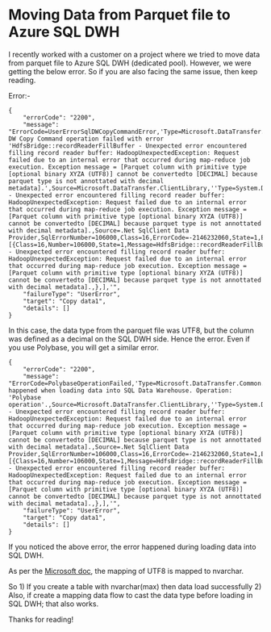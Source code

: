 # Moving Data from Parquet file to Azure SQL DWH

I recently worked with a customer on a project where we tried to move data from parquet file to Azure SQL DWH (dedicated pool). However, we were getting the below error. So if you are also facing the same issue, then keep reading. 

Error:- 

```
{
    "errorCode": "2200",
    "message": "ErrorCode=UserErrorSqlDWCopyCommandError,'Type=Microsoft.DataTransfer.Common.Shared.HybridDeliveryException,Message=SQL DW Copy Command operation failed with error 'HdfsBridge::recordReaderFillBuffer - Unexpected error encountered filling record reader buffer: HadoopUnexpectedException: Request failed due to an internal error that occurred during map-reduce job execution. Exception message = [Parquet column with primitive type [optional binary XYZA (UTF8)] cannot be convertedto [DECIMAL] because parquet type is not annottated with decimal metadata].',Source=Microsoft.DataTransfer.ClientLibrary,''Type=System.Data.SqlClient.SqlException,Message=HdfsBridge::recordReaderFillBuffer - Unexpected error encountered filling record reader buffer: HadoopUnexpectedException: Request failed due to an internal error that occurred during map-reduce job execution. Exception message = [Parquet column with primitive type [optional binary XYZA (UTF8)] cannot be convertedto [DECIMAL] because parquet type is not annottated with decimal metadata].,Source=.Net SqlClient Data Provider,SqlErrorNumber=106000,Class=16,ErrorCode=-2146232060,State=1,Errors=[{Class=16,Number=106000,State=1,Message=HdfsBridge::recordReaderFillBuffer - Unexpected error encountered filling record reader buffer: HadoopUnexpectedException: Request failed due to an internal error that occurred during map-reduce job execution. Exception message = [Parquet column with primitive type [optional binary XYZA (UTF8)] cannot be convertedto [DECIMAL] because parquet type is not annottated with decimal metadata].,},],'",
    "failureType": "UserError",
    "target": "Copy data1",
    "details": []
}
```

In this case, the data type from the parquet file was UTF8, but the column was defined as a decimal on the SQL DWH side. Hence the error. Even if you use Polybase, you will get a similar error.


```
{
    "errorCode": "2200",
    "message": "ErrorCode=PolybaseOperationFailed,'Type=Microsoft.DataTransfer.Common.Shared.HybridDeliveryException,Message=Error happened when loading data into SQL Data Warehouse. Operation: 'Polybase operation'.,Source=Microsoft.DataTransfer.ClientLibrary,''Type=System.Data.SqlClient.SqlException,Message=HdfsBridge::recordReaderFillBuffer - Unexpected error encountered filling record reader buffer: HadoopUnexpectedException: Request failed due to an internal error that occurred during map-reduce job execution. Exception message = [Parquet column with primitive type [optional binary XYZA (UTF8)] cannot be convertedto [DECIMAL] because parquet type is not annottated with decimal metadata].,Source=.Net SqlClient Data Provider,SqlErrorNumber=106000,Class=16,ErrorCode=-2146232060,State=1,Errors=[{Class=16,Number=106000,State=1,Message=HdfsBridge::recordReaderFillBuffer - Unexpected error encountered filling record reader buffer: HadoopUnexpectedException: Request failed due to an internal error that occurred during map-reduce job execution. Exception message = [Parquet column with primitive type [optional binary XYZA (UTF8)] cannot be convertedto [DECIMAL] because parquet type is not annottated with decimal metadata].,},],'",
    "failureType": "UserError",
    "target": "Copy data1",
    "details": []
}
```
If you noticed the above error, the error happened during loading data into SQL DWH.

As per the [Microsoft doc](https://docs.microsoft.com/en-us/azure/synapse-analytics/sql-data-warehouse/design-elt-data-loading#define-the-tables), the mapping of UTF8 is mapped to nvarchar. 

So 1) If you create a table with nvarchar(max) then data load successfully 2) Also, if create a mapping data flow to cast the data type before loading in SQL DWH; that also works.

Thanks for reading! 
